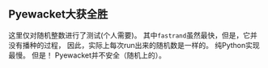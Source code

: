 ## Pyewacket大获全胜 
这里仅对随机整数进行了测试(个人需要)。
其中`fastrand`虽然最快，但是，它并没有播种的过程，
因此，实际上每次run出来的随机数是一样的。
纯Python实现最慢。
但是！ Pyewacket并不安全（随机上的）。